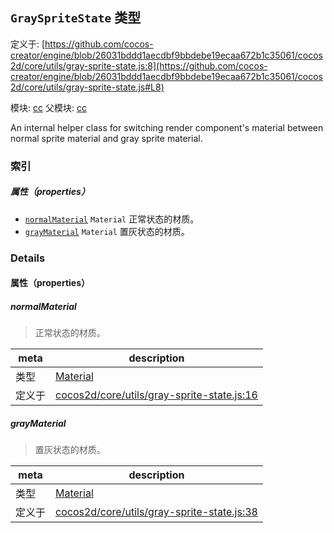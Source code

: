 ## `GraySpriteState` 类型


定义于: [https://github.com/cocos-creator/engine/blob/26031bddd1aecdbf9bbdebe19ecaa672b1c35061/cocos2d/core/utils/gray-sprite-state.js:8](https://github.com/cocos-creator/engine/blob/26031bddd1aecdbf9bbdebe19ecaa672b1c35061/cocos2d/core/utils/gray-sprite-state.js#L8)

模块: [cc](../modules/cc.md)
父模块: [cc](../modules/cc.md)


An internal helper class for switching render component's material between normal sprite material and gray sprite material.



### 索引

##### 属性（properties）

  - [`normalMaterial`](#normalmaterial) `Material` 正常状态的材质。
  - [`grayMaterial`](#graymaterial) `Material` 置灰状态的材质。





### Details


#### 属性（properties）


##### normalMaterial

> 正常状态的材质。

| meta | description |
|------|-------------|
| 类型 | <a href="../classes/Material.html" class="crosslink">Material</a> |
| 定义于 | [cocos2d/core/utils/gray-sprite-state.js:16](https://github.com/cocos-creator/engine/blob/26031bddd1aecdbf9bbdebe19ecaa672b1c35061/cocos2d/core/utils/gray-sprite-state.js#L16) |



##### grayMaterial

> 置灰状态的材质。

| meta | description |
|------|-------------|
| 类型 | <a href="../classes/Material.html" class="crosslink">Material</a> |
| 定义于 | [cocos2d/core/utils/gray-sprite-state.js:38](https://github.com/cocos-creator/engine/blob/26031bddd1aecdbf9bbdebe19ecaa672b1c35061/cocos2d/core/utils/gray-sprite-state.js#L38) |






